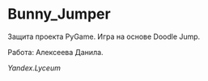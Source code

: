 # Bunny_Jumper
Защита проекта PyGame. Игра на основе Doodle Jump.

Работа: Алексеева Данила.

_Yandex.Lyceum_
